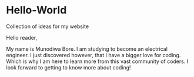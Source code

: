 # Hello-World
Collection of ideas for my website 

Hello reader,

My name is Munodiwa Bore. I am studying to become an electrical engineer. I just discovered however, that I have a bigger love for coding. Which is why I am here to learn more from this vast community of coders. I look forward to getting to know more about coding!
